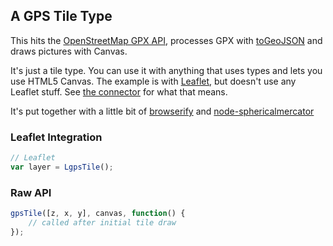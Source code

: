 ## A GPS Tile Type

This hits the [OpenStreetMap GPX API](http://wiki.openstreetmap.org/wiki/API_v0.6#GPS_traces),
processes GPX with [toGeoJSON](https://github.com/tmcw/togeojson) and
draws pictures with Canvas.

It's just a tile type. You can use it with anything that uses types and lets
you use HTML5 Canvas. The example is with [Leaflet](http://leafletjs.com/),
but doesn't use any Leaflet stuff. See
[the connector](https://github.com/tmcw/gpstile/blob/gh-pages/gpstile.l.js) for
what that means.

It's put together with a little bit of [browserify](https://github.com/substack/node-browserify) and
[node-sphericalmercator](https://github.com/mapbox/node-sphericalmercator)

### Leaflet Integration

```js
// Leaflet
var layer = LgpsTile();
```

### Raw API

```js
gpsTile([z, x, y], canvas, function() {
    // called after initial tile draw
});
```
